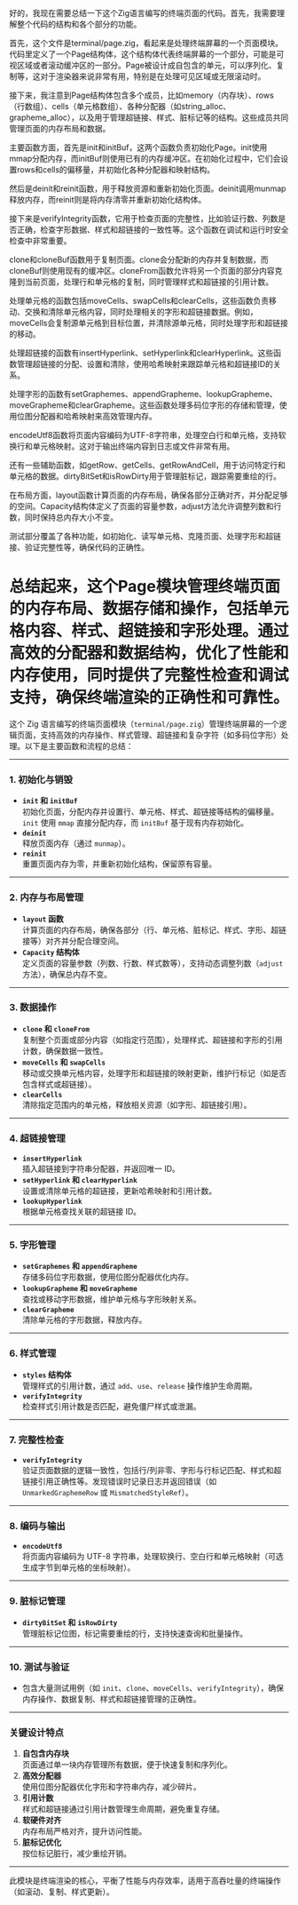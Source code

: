 好的，我现在需要总结一下这个Zig语言编写的终端页面的代码。首先，我需要理解整个代码的结构和各个部分的功能。

首先，这个文件是terminal/page.zig，看起来是处理终端屏幕的一个页面模块。代码里定义了一个Page结构体，这个结构体代表终端屏幕的一个部分，可能是可视区域或者滚动缓冲区的一部分。Page被设计成自包含的单元，可以序列化、复制等，这对于渲染器来说非常有用，特别是在处理可见区域或无限滚动时。

接下来，我注意到Page结构体包含多个成员，比如memory（内存块）、rows（行数组）、cells（单元格数组）、各种分配器（如string_alloc、grapheme_alloc），以及用于管理超链接、样式、脏标记等的结构。这些成员共同管理页面的内存布局和数据。

主要函数方面，首先是init和initBuf，这两个函数负责初始化Page。init使用mmap分配内存，而initBuf则使用已有的内存缓冲区。在初始化过程中，它们会设置rows和cells的偏移量，并初始化各种分配器和映射结构。

然后是deinit和reinit函数，用于释放资源和重新初始化页面。deinit调用munmap释放内存，而reinit则是将内存清零并重新初始化结构体。

接下来是verifyIntegrity函数，它用于检查页面的完整性，比如验证行数、列数是否正确，检查字形数据、样式和超链接的一致性等。这个函数在调试和运行时安全检查中非常重要。

clone和cloneBuf函数用于复制页面。clone会分配新的内存并复制数据，而cloneBuf则使用现有的缓冲区。cloneFrom函数允许将另一个页面的部分内容克隆到当前页面，处理行和单元格的复制，同时管理样式和超链接的引用计数。

处理单元格的函数包括moveCells、swapCells和clearCells，这些函数负责移动、交换和清除单元格内容，同时处理相关的字形和超链接数据。例如，moveCells会复制源单元格到目标位置，并清除源单元格，同时处理字形和超链接的移动。

处理超链接的函数有insertHyperlink、setHyperlink和clearHyperlink。这些函数管理超链接的分配、设置和清除，使用哈希映射来跟踪单元格和超链接ID的关系。

处理字形的函数有setGraphemes、appendGrapheme、lookupGrapheme、moveGrapheme和clearGrapheme。这些函数处理多码位字形的存储和管理，使用位图分配器和哈希映射来高效管理内存。

encodeUtf8函数将页面内容编码为UTF-8字符串，处理空白行和单元格，支持软换行和单元格映射。这对于输出终端内容到日志或文件非常有用。

还有一些辅助函数，如getRow、getCells、getRowAndCell，用于访问特定行和单元格的数据。dirtyBitSet和isRowDirty用于管理脏标记，跟踪需要重绘的行。

在布局方面，layout函数计算页面的内存布局，确保各部分正确对齐，并分配足够的空间。Capacity结构体定义了页面的容量参数，adjust方法允许调整列数和行数，同时保持总内存大小不变。

测试部分覆盖了各种功能，如初始化、读写单元格、克隆页面、处理字形和超链接、验证完整性等，确保代码的正确性。

总结起来，这个Page模块管理终端页面的内存布局、数据存储和操作，包括单元格内容、样式、超链接和字形处理。通过高效的分配器和数据结构，优化了性能和内存使用，同时提供了完整性检查和调试支持，确保终端渲染的正确性和可靠性。
================================================
这个 Zig 语言编写的终端页面模块（`terminal/page.zig`）管理终端屏幕的一个逻辑页面，支持高效的内存操作、样式管理、超链接和复杂字符（如多码位字形）处理。以下是主要函数和流程的总结：

---

### **1. 初始化与销毁**
- **`init` 和 `initBuf`**  
  初始化页面，分配内存并设置行、单元格、样式、超链接等结构的偏移量。`init` 使用 `mmap` 直接分配内存，而 `initBuf` 基于现有内存初始化。
- **`deinit`**  
  释放页面内存（通过 `munmap`）。
- **`reinit`**  
  重置页面内存为零，并重新初始化结构，保留原有容量。

---

### **2. 内存与布局管理**
- **`layout` 函数**  
  计算页面的内存布局，确保各部分（行、单元格、脏标记、样式、字形、超链接等）对齐并分配合理空间。
- **`Capacity` 结构体**  
  定义页面的容量参数（列数、行数、样式数等），支持动态调整列数（`adjust` 方法），确保总内存不变。

---

### **3. 数据操作**
- **`clone` 和 `cloneFrom`**  
  复制整个页面或部分内容（如指定行范围），处理样式、超链接和字形的引用计数，确保数据一致性。
- **`moveCells` 和 `swapCells`**  
  移动或交换单元格内容，处理字形和超链接的映射更新，维护行标记（如是否包含样式或超链接）。
- **`clearCells`**  
  清除指定范围内的单元格，释放相关资源（如字形、超链接引用）。

---

### **4. 超链接管理**
- **`insertHyperlink`**  
  插入超链接到字符串分配器，并返回唯一 ID。
- **`setHyperlink` 和 `clearHyperlink`**  
  设置或清除单元格的超链接，更新哈希映射和引用计数。
- **`lookupHyperlink`**  
  根据单元格查找关联的超链接 ID。

---

### **5. 字形管理**
- **`setGraphemes` 和 `appendGrapheme`**  
  存储多码位字形数据，使用位图分配器优化内存。
- **`lookupGrapheme` 和 `moveGrapheme`**  
  查找或移动字形数据，维护单元格与字形映射关系。
- **`clearGrapheme`**  
  清除单元格的字形数据，释放内存。

---

### **6. 样式管理**
- **`styles` 结构体**  
  管理样式的引用计数，通过 `add`、`use`、`release` 操作维护生命周期。
- **`verifyIntegrity`**  
  检查样式引用计数是否匹配，避免僵尸样式或泄漏。

---

### **7. 完整性检查**
- **`verifyIntegrity`**  
  验证页面数据的逻辑一致性，包括行/列非零、字形与行标记匹配、样式和超链接引用正确性等。发现错误时记录日志并返回错误（如 `UnmarkedGraphemeRow` 或 `MismatchedStyleRef`）。

---

### **8. 编码与输出**
- **`encodeUtf8`**  
  将页面内容编码为 UTF-8 字符串，处理软换行、空白行和单元格映射（可选生成字节到单元格的坐标映射）。

---

### **9. 脏标记管理**
- **`dirtyBitSet` 和 `isRowDirty`**  
  管理脏标记位图，标记需要重绘的行，支持快速查询和批量操作。

---

### **10. 测试与验证**
- 包含大量测试用例（如 `init`、`clone`、`moveCells`、`verifyIntegrity`），确保内存操作、数据复制、样式和超链接管理的正确性。

---

### **关键设计特点**
1. **自包含内存块**  
   页面通过单一块内存管理所有数据，便于快速复制和序列化。
2. **高效分配器**  
   使用位图分配器优化字形和字符串内存，减少碎片。
3. **引用计数**  
   样式和超链接通过引用计数管理生命周期，避免重复存储。
4. **软硬件对齐**  
   内存布局严格对齐，提升访问性能。
5. **脏标记优化**  
   按位标记脏行，减少重绘开销。

---

此模块是终端渲染的核心，平衡了性能与内存效率，适用于高吞吐量的终端操作（如滚动、复制、样式更新）。